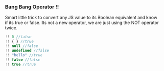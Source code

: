 ### Bang Bang Operator !!

Smart little trick to convert any JS value to its Boolean equivalent and know if its true or false. Its not a new operator, we are
just using the NOT operator twice.

```js
!! 0 //false
!! { } //true
!! null //false
!! undefined //false
!! "hello" //true
!! false //false
!! true //true
```